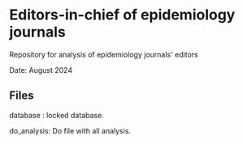 # Editors-in-chief of epidemiology journals

Repository for analysis of epidemiology journals' editors

Date: August 2024

## Files

database : locked database. 

do_analysis: Do file with all analysis.
